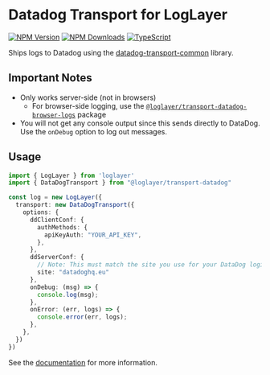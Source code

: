 # Datadog Transport for LogLayer

[![NPM Version](https://img.shields.io/npm/v/%40loglayer%2Ftransport-datadog)](https://www.npmjs.com/package/@loglayer/transport-datadog)
[![NPM Downloads](https://img.shields.io/npm/dm/%40loglayer%2Ftransport-datadog)](https://www.npmjs.com/package/@loglayer/transport-datadog)
[![TypeScript](https://img.shields.io/badge/%3C%2F%3E-TypeScript-%230074c1.svg)](http://www.typescriptlang.org/)

Ships logs to Datadog using the [datadog-transport-common](https://www.npmjs.com/package/datadog-transport-common) library.

## Important Notes

- Only works server-side (not in browsers)
  * For browser-side logging, use the [`@loglayer/transport-datadog-browser-logs`](https://github.com/loglayer/loglayer/tree/master/packages/transports/datadog-browser-logs) package
- You will not get any console output since this sends directly to DataDog. Use the `onDebug` option to log out messages.

## Usage

```typescript
import { LogLayer } from 'loglayer'
import { DataDogTransport } from "@loglayer/transport-datadog"

const log = new LogLayer({
  transport: new DataDogTransport({
    options: {
      ddClientConf: {
        authMethods: {
          apiKeyAuth: "YOUR_API_KEY",
        },
      },
      ddServerConf: {
        // Note: This must match the site you use for your DataDog login - See below for more info
        site: "datadoghq.eu"
      },
      onDebug: (msg) => {
        console.log(msg);
      },
      onError: (err, logs) => {
        console.error(err, logs);
      },
    },
  })
})
```

See the [documentation](https://loglayer.dev/transports/datadog) for more information.
